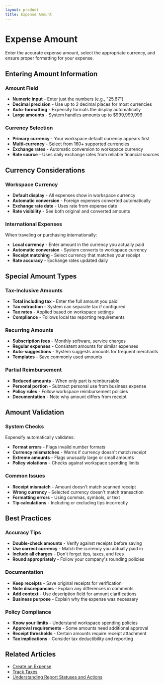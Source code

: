 ```yaml
---
layout: product
title: Expense Amount
---
```


# Expense Amount

Enter the accurate expense amount, select the appropriate currency, and ensure proper formatting for your expense.

## Entering Amount Information

### Amount Field
- **Numeric input** - Enter just the numbers (e.g., "25.67")
- **Decimal precision** - Use up to 2 decimal places for most currencies
- **Auto-formatting** - Expensify formats the display automatically
- **Large amounts** - System handles amounts up to $999,999,999

### Currency Selection
- **Primary currency** - Your workspace default currency appears first
- **Multi-currency** - Select from 160+ supported currencies
- **Exchange rates** - Automatic conversion to workspace currency
- **Rate source** - Uses daily exchange rates from reliable financial sources

## Currency Considerations

### Workspace Currency
- **Default display** - All expenses show in workspace currency
- **Automatic conversion** - Foreign expenses converted automatically
- **Exchange rate date** - Uses rate from expense date
- **Rate visibility** - See both original and converted amounts

### International Expenses
When traveling or purchasing internationally:
- **Local currency** - Enter amount in the currency you actually paid
- **Automatic conversion** - System converts to workspace currency
- **Receipt matching** - Select currency that matches your receipt
- **Rate accuracy** - Exchange rates updated daily

## Special Amount Types

### Tax-Inclusive Amounts
- **Total including tax** - Enter the full amount you paid
- **Tax extraction** - System can separate tax if configured
- **Tax rates** - Applied based on workspace settings
- **Compliance** - Follows local tax reporting requirements

### Recurring Amounts
- **Subscription fees** - Monthly software, service charges
- **Regular expenses** - Consistent amounts for similar expenses
- **Auto-suggestions** - System suggests amounts for frequent merchants
- **Templates** - Save commonly used amounts

### Partial Reimbursement
- **Reduced amounts** - When only part is reimbursable
- **Personal portion** - Subtract personal use from business expense
- **Policy rules** - Follow workspace reimbursement policies
- **Documentation** - Note why amount differs from receipt

## Amount Validation

### System Checks
Expensify automatically validates:
- **Format errors** - Flags invalid number formats
- **Currency mismatches** - Warns if currency doesn't match receipt
- **Extreme amounts** - Flags unusually large or small amounts
- **Policy violations** - Checks against workspace spending limits

### Common Issues
- **Receipt mismatch** - Amount doesn't match scanned receipt
- **Wrong currency** - Selected currency doesn't match transaction
- **Formatting errors** - Using commas, symbols, or text
- **Tip calculations** - Including or excluding tips incorrectly

## Best Practices

### Accuracy Tips
- **Double-check amounts** - Verify against receipts before saving
- **Use correct currency** - Match the currency you actually paid in
- **Include all charges** - Don't forget tips, taxes, and fees
- **Round appropriately** - Follow your company's rounding policies

### Documentation
- **Keep receipts** - Save original receipts for verification
- **Note discrepancies** - Explain any differences in comments
- **Add context** - Use description field for amount clarifications
- **Business purpose** - Explain why the expense was necessary

### Policy Compliance
- **Know your limits** - Understand workspace spending policies
- **Approval requirements** - Some amounts need additional approval
- **Receipt thresholds** - Certain amounts require receipt attachment
- **Tax implications** - Consider tax deductibility and reporting

## Related Articles

- [Create an Expense](https://help.expensify.com/articles/new-expensify/reports-and-expenses/Create-an-Expense)
- [Track Taxes](https://help.expensify.com/articles/new-expensify/workspaces/Track-Taxes)
- [Understanding Report Statuses and Actions](https://help.expensify.com/articles/new-expensify/reports-and-expenses/Understanding-Report-Statuses-and-Actions) 